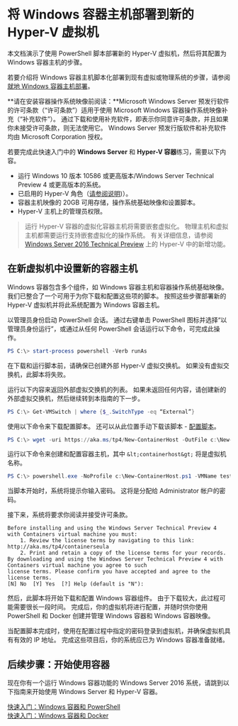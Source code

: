 



# 将 Windows 容器主机部署到新的 Hyper-V 虚拟机

本文档演示了使用 PowerShell 脚本部署新的 Hyper-V 虚拟机，然后将其配置为 Windows 容器主机的步骤。

若要介绍将 Windows 容器主机脚本化部署到现有虚拟或物理系统的步骤，请参阅[就地 Windows 容器主机部署](./inplace_setup.md)。

**请在安装容器操作系统映像前阅读：**Microsoft Windows Server 预发行软件的许可条款（“许可条款”）适用于使用 Microsoft Windows 容器操作系统映像补充（“补充软件”）。 通过下载和使用补充软件，即表示你同意许可条款，并且如果你未接受许可条款，则无法使用它。 Windows Server 预发行版软件和补充软件均由 Microsoft Corporation 授权。

若要完成此快速入门中的 **Windows Server** 和 **Hyper-V 容器**练习，需要以下内容。

* 运行 Windows 10 版本 10586 或更高版本/Windows Server Technical Preview 4 或更高版本的系统。
* 已启用的 Hyper-V 角色（[请参阅说明](https://msdn.microsoft.com/virtualization/hyperv_on_windows/quick_start/walkthrough_install#UsingPowerShell))）。
* 容器主机映像的 20GB 可用存储，操作系统基础映像和设置脚本。
* Hyper-V 主机上的管理员权限。

> 运行 Hyper-V 容器的虚拟化容器主机将需要嵌套虚拟化。 物理主机和虚拟主机都需要运行支持嵌套虚拟化的操作系统。 有关详细信息，请参阅 [Windows Server 2016 Technical Preview](https://technet.microsoft.com/library/dn765471.aspx#BKMK_nested) 上的 Hyper-V 中的新增功能。

## 在新虚拟机中设置新的容器主机

Windows 容器包含多个组件，如 Windows 容器主机和容器操作系统基础映像。 我们已整合了一个可用于为你下载和配置这些项的脚本。 按照这些步骤部署新的 Hyper-V 虚拟机并将此系统配置为 Windows 容器主机。

以管理员身份启动 PowerShell 会话。 通过右键单击 PowerShell 图标并选择“以管理员身份运行”，或通过从任何 PowerShell 会话运行以下命令，可完成此操作。

``` powershell
PS C:\> start-process powershell -Verb runAs
```

在下载和运行脚本前，请确保已创建外部 Hyper-V 虚拟交换机。 如果没有虚拟交换机，此脚本将失败。

运行以下内容来返回外部虚拟交换机的列表。 如果未返回任何内容，请创建新的外部虚拟交换机，然后继续转到本指南的下一步。

```powershell
PS C:\> Get-VMSwitch | where {$_.SwitchType -eq “External”}
```

使用以下命令来下载配置脚本。 还可以从此位置手动下载该脚本 - [配置脚本](https://aka.ms/tp4/New-ContainerHost)。

``` PowerShell
PS C:\> wget -uri https://aka.ms/tp4/New-ContainerHost -OutFile c:\New-ContainerHost.ps1
```

运行以下命令来创建和配置容器主机，其中 `&lt;containerhost&gt;` 将是虚拟机名称。

``` powershell
PS C:\> powershell.exe -NoProfile c:\New-ContainerHost.ps1 -VMName testcont -WindowsImage ServerDatacenterCore -Hyperv
```

当脚本开始时，系统将提示你输入密码。 这将是分配给 Administrator 帐户的密码。

接下来，系统将要求你阅读并接受许可条款。

```
Before installing and using the Windows Server Technical Preview 4 with Containers virtual machine you must:
    1. Review the license terms by navigating to this link: http://aka.ms/tp4/containerseula
    2. Print and retain a copy of the license terms for your records.
By downloading and using the Windows Server Technical Preview 4 with Containers virtual machine you agree to such
license terms. Please confirm you have accepted and agree to the license terms.
[N] No  [Y] Yes  [?] Help (default is "N"):
```

然后，此脚本将开始下载和配置 Windows 容器组件。 由于下载较大，此过程可能需要很长一段时间。 完成后，你的虚拟机将进行配置，并随时供你使用 PowerShell 和 Docker 创建并管理 Windows 容器和 Windows 容器映像。

当配置脚本完成时，使用在配置过程中指定的密码登录到虚拟机，并确保虚拟机具有有效的 IP 地址。 完成这些项目后，你的系统应已为 Windows 容器准备就绪。

## 后续步骤：开始使用容器

现在你有一个运行 Windows 容器功能的 Windows Server 2016 系统，请跳到以下指南来开始使用 Windows Server 和 Hyper-V 容器。

[快速入门：Windows 容器和 PowerShell](./manage_powershell.md)  
[快速入门：Windows 容器和 Docker](./manage_docker.md)






<!--HONumber=Feb16_HO4-->


